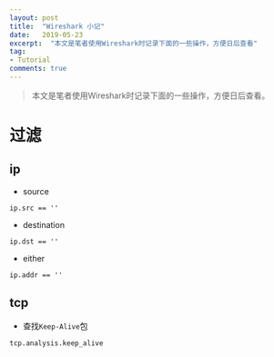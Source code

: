 ```yaml
---
layout: post
title:  "Wireshark 小记"
date:   2019-05-23
excerpt:  "本文是笔者使用Wireshark时记录下面的一些操作，方便日后查看" 
tag:
- Tutorial
comments: true
---
```


> 本文是笔者使用Wireshark时记录下面的一些操作，方便日后查看。

# 过滤

## ip

- source

`ip.src == ''`

- destination

`ip.dst == ''`

- either

`ip.addr == ''`

## tcp

- 查找`Keep-Alive`包

`tcp.analysis.keep_alive`
 
